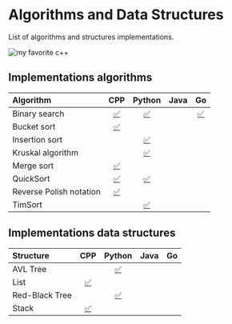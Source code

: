 # Algorithms and Data Structures

List of algorithms and  structures implementations.


![my favorite c++](https://github.com/MercyFlesh/images/blob/master/algorithms/myCpp.png)

## Implementations algorithms

|Algorithm|CPP|Python|Java|Go|
|:--------------|:----------------:|:----------------:|:----------------:|:----------------:|
|Binary search|[:white_check_mark:](/binary_search/binary_search.cpp)|[:white_check_mark:](/binary_search/binary_search.py)||[:white_check_mark:](/binary_search/binarySearch.go)|
|Bucket sort|[:white_check_mark:]()||||
|Insertion sort||[:white_check_mark:]()|||
|Kruskal algorithm||[:white_check_mark:](Kruskal_algorithm/Kraskal.py)|||
|Merge sort|[:white_check_mark:](/merge_sort/merge_sort.cpp)||||
|QuickSort|[:white_check_mark:](/quicksort/quicksort.cpp)|[:white_check_mark:](/quicksort/quicksort.py)|||
|Reverse Polish notation|[:white_check_mark:](Reverse_Polish_notation/postfix_notation.cpp)||||
|TimSort||[:white_check_mark:](/timsort/timsort.py)|||


## Implementations data structures

|Structure|CPP|Python|Java|Go|
|:--------------|:----------------:|:----------------:|:----------------:|:----------------:|
|AVL Tree||[:white_check_mark:]()|||
|List|[:white_check_mark:](/list/MyList.h)||||
|Red-Black Tree||[:white_check_mark:](rb_tree/RB.py)|||
|Stack|[:white_check_mark:](stack/stack.h)||||